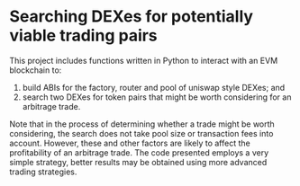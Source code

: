 # Searching DEXes for potentially viable trading pairs

This project includes functions written in Python to interact with an EVM blockchain to:

1. build ABIs for the factory, router and pool of uniswap style DEXes; and
2. search two DEXes for token pairs that might be worth considering for an arbitrage trade.

Note that in the process of determining whether a trade might be worth considering, the search does not take pool size or transaction fees into account. However, these and other factors are likely to affect the profitability of an arbitrage trade. The code presented employs a very simple strategy, better results may be obtained using more advanced trading strategies.
